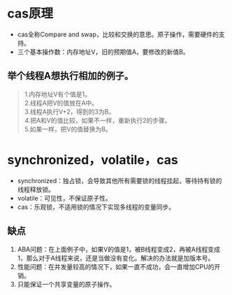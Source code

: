 # cas原理

- cas全称Compare and swap，比较和交换的意思。原子操作，需要硬件的支持。
- 三个基本操作数：内存地址V，旧的预期值A，要修改的新值B。

## 举个线程A想执行相加的例子。

> 1.内存地址V有个值是1。<br>
2.线程A把V的值放在A中。 <br>
3.线程A执行V+2，得到的3为B。 <br>
4.把A和V的值比较，如果不一样，重新执行2的步骤。 <br>
5.如果一样，把V的值替换为B。

# synchronized，volatile，cas

- synchronized：独占锁，会导致其他所有需要锁的线程挂起，等待持有锁的线程释放锁。
- volatile：可见性，不保证原子性。
- cas：乐观锁，不适用锁的情况下实现多线程的变量同步。

## 缺点

1. ABA问题：在上面例子中，如果V的值是1，被B线程变成2，再被A线程变成1，那么对于A线程来说，还是当做没有变化。解决的办法就是加版本号。
2. 性能问题：在并发量较高的情况下，如果一直不成功，会一直增加CPU的开销。
3. 只能保证一个共享变量的原子操作。

